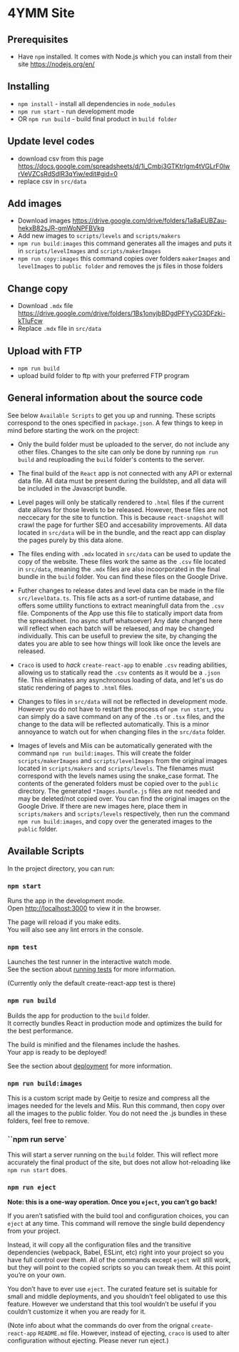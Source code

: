 # 4YMM Site

## Prerequisites
- Have `npm` installed. It comes with Node.js which you can install from their site https://nodejs.org/en/

## Installing

- `npm install` - install all dependencies in `node_modules`
- `npm run start` - run development mode
- OR `npm run build` - build final product in `build folder`

## Update level codes
- download csv from this page https://docs.google.com/spreadsheets/d/1i_Cmbj3GTKtrIgm4tVGLrF0lwrVeVZCsRdSdlR3qYiw/edit#gid=0
- replace csv in `src/data`

## Add images
- Download images https://drive.google.com/drive/folders/1a8aEUBZau-hekxB82sJR-gmWoNPFBVkg
- Add new images to `scripts/levels` and `scripts/makers`
- `npm run build:images` this command generates all the images and puts it in `scripts/levelImages` and `scripts/makerImages`
- `npm run copy:images` this command copies over folders `makerImages` and `levelImages` to `public folder` and removes the js files in those folders

## Change copy
- Download `.mdx` file https://drive.google.com/drive/folders/1Bs1onyjbBDgdPFYyCG3DFzki-kTIuFcw
- Replace `.mdx` file in `src/data`

## Upload with FTP
- `npm run build`
- upload build folder to ftp with your preferred FTP program

## General information about the source code

See below `Available Scripts` to get you up and running. These scripts correspond to the ones specified in `package.json`. A few things to keep in mind before starting the work on the project:

- Only the build folder must be uploaded to the server, do not include any other files. Changes to the site can only be done by running `npm run build` and reuploading the `build` folder's contents to the server.

- The final build of the `React` app is not connected with any API or external data file. All data must be present during the buildstep, and all data will be included in the Javascript bundle. 

- Level pages will only be statically rendered to `.html` files if the current date allows for those levels to be released. However, these files are not neccecary for the site to function. This is because `react-snapshot` will crawl the page for further SEO and accesability improvements. All data located in `src/data` will be in the bundle, and the react app can display the pages purely by this data alone.

- The files ending with `.mdx` located in `src/data` can be used to update the copy of the website. These files work the same as the `.csv` file located in `src/data`, meaning the `.mdx` files are also incoorporated in the final bundle in the `build` folder. You can find these files on the Google Drive.

- Futher changes to release dates and level data can be made in the file `src/levelData.ts`. This file acts as a sort-of runtime database, and offers some uttility functions to extract meaningfull data from the `.csv` file. Components of the App use this file to statically import data from the spreadsheet. (no async stuff whatsoever) Any date changed here will reflect when each batch will be relaesed, and may be changed individually. This can be usefull to preview the site, by changing the dates you are able to see how things will look like once the levels are released.

- `Craco` is used to *hack* `create-react-app` to enable `.csv` reading abilities, allowing us to statically read the `.csv` contents as it would be a `.json` file. This eliminates any asynchronous loading of data, and let's us do static rendering of pages to `.html` files.

- Changes to files in `src/data` will not be reflected in development mode. However you do not have to restart the process of `npm run start`, you can simply do a save command on any of the `.ts` or `.tsx` files, and the change to the data will be reflected automatically. This is a minor annoyance to watch out for when changing files in the `src/data` folder.

- Images of levels and Miis can be automatically generated with the command `npm run build:images`. This will create the folder `scripts/makerImages` and `scripts/levelImages` from the original images located in `scripts/makers` and `scripts/levels`. The filenames must correspond with the levels names using the snake_case format. The contents of the generated folders must be copied over to the `public` directory. The generated `*Images.bundle.js` files are not needed and may be deleted/not copied over. You can find the original images on the Google Drive. If there are new images here, place them in `scripts/makers` and `scripts/levels` respectively, then run the command `npm run build:images`, and copy over the generated images to the `public` folder.

## Available Scripts

In the project directory, you can run:

### `npm start`

Runs the app in the development mode.<br />
Open [http://localhost:3000](http://localhost:3000) to view it in the browser.

The page will reload if you make edits.<br />
You will also see any lint errors in the console.

### `npm test`

Launches the test runner in the interactive watch mode.<br />
See the section about [running tests](https://facebook.github.io/create-react-app/docs/running-tests) for more information.

(Currently only the default create-react-app test is there)

### `npm run build`

Builds the app for production to the `build` folder.<br />
It correctly bundles React in production mode and optimizes the build for the best performance.

The build is minified and the filenames include the hashes.<br />
Your app is ready to be deployed!

See the section about [deployment](https://facebook.github.io/create-react-app/docs/deployment) for more information.


### `npm run build:images`

This is a custom script made by Geitje to resize and compress all the images needed for the levels and Miis. Run this command, then copy over all the images to the public folder. You do not need the .js bundles in these folders, feel free to remove.

### ``npm run serve`

This will start a server running on the `build` folder. This will reflect more accurately the final product of the site, but does not allow hot-reloading like `npm run start` does.


### `npm run eject`

**Note: this is a one-way operation. Once you `eject`, you can’t go back!**

If you aren’t satisfied with the build tool and configuration choices, you can `eject` at any time. This command will remove the single build dependency from your project.

Instead, it will copy all the configuration files and the transitive dependencies (webpack, Babel, ESLint, etc) right into your project so you have full control over them. All of the commands except `eject` will still work, but they will point to the copied scripts so you can tweak them. At this point you’re on your own.

You don’t have to ever use `eject`. The curated feature set is suitable for small and middle deployments, and you shouldn’t feel obligated to use this feature. However we understand that this tool wouldn’t be useful if you couldn’t customize it when you are ready for it.

(Note info about what the commands do over from the orignal `create-react-app` `README.md` file. However, instead of ejecting, `craco` is used to alter configuration without ejecting. Please never run eject.)

